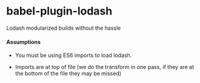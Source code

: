 # babel-plugin-lodash

Lodash modularized builds without the hassle

#### Assumptions

- You must be using ES6 imports to load lodash.

- Imports are at top of file (we do the transform in one pass, if they are at the bottom of the file they may be missed)